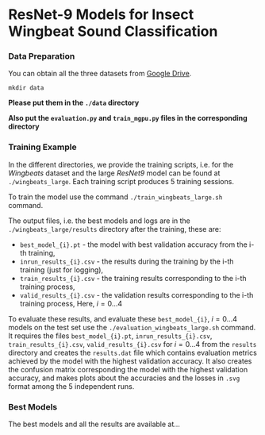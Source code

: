 # ResNet-9 Models for Insect Wingbeat Sound Classification

### Data Preparation

You can obtain all the three datasets from [Google Drive](https://drive.google.com/drive/folders/1kt94eoQ4LKunu0DCHxmZfUbXmmrlpdK2?usp=sharing).

```
mkdir data
```
**Please put them in the `./data` directory**

**Also put the `evaluation.py` and `train_mgpu.py` files in the corresponding directory**

### Training Example
In the different directories, we provide the training scripts, i.e. for the *Wingbeats* dataset and the large *ResNet9* model can be found
at `./wingbeats_large`. Each training script produces 5 training sessions.

To train the model use the command `./train_wingbeats_large.sh` command. 

The output files, i.e. the best models and logs are in the `./wingbeats_large/results` directory after the training, these are:
* `best_model_{i}.pt` - the model with best validation accuracy from the i-th training,
* `inrun_results_{i}.csv` - the results during the training by the i-th training (just for logging),
* `train_results_{i}.csv` - the training results corresponding to the i-th training process,
* `valid_results_{i}.csv` - the validation results corresponding to the i-th training process,
Here, $i=0...4$

To evaluate these results, and evaluate these `best_model_{i}`, $i=0...4$ models on the test set use the `./evaluation_wingbeats_large.sh` command. It requires the files
`best_model_{i}.pt`, `inrun_results_{i}.csv`, `train_results_{i}.csv`, `valid_results_{i}.csv` for $i=0...4$ from the `results` directory and
creates the `results.dat` file which contains evaluation metrics achieved by the model with the highest validation accuracy. 
It also creates the confusion matrix corresponding the model with the highest validation accuracy,
and makes plots about the accuracies and the losses in `.svg` format among the 5 independent runs. 

### Best Models

The best models and all the results are available at...

 
